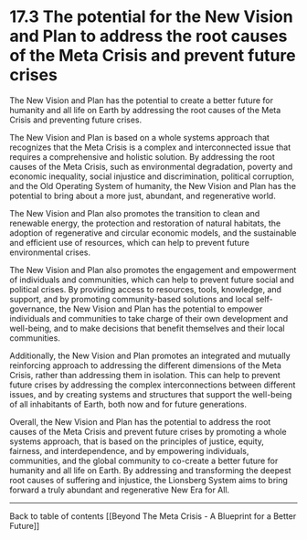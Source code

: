 # 17.3 The potential for the New Vision and Plan to address the root causes of the Meta Crisis and prevent future crises

The New Vision and Plan has the potential to create a better future for humanity and all life on Earth by addressing the root causes of the Meta Crisis and preventing future crises.

The New Vision and Plan is based on a whole systems approach that recognizes that the Meta Crisis is a complex and interconnected issue that requires a comprehensive and holistic solution. By addressing the root causes of the Meta Crisis, such as environmental degradation, poverty and economic inequality, social injustice and discrimination, political corruption, and the Old Operating System of humanity, the New Vision and Plan has the potential to bring about a more just, abundant,  and regenerative world. 

The New Vision and Plan also promotes the transition to clean and renewable energy, the protection and restoration of natural habitats, the adoption of regenerative and circular economic models, and the sustainable and efficient use of resources, which can help to prevent future environmental crises.

The New Vision and Plan also promotes the engagement and empowerment of individuals and communities, which can help to prevent future social and political crises. By providing access to resources, tools, knowledge, and support, and by promoting community-based solutions and local self-governance, the New Vision and Plan has the potential to empower individuals and communities to take charge of their own development and well-being, and to make decisions that benefit themselves and their local communities.

Additionally, the New Vision and Plan promotes an integrated and mutually reinforcing approach to addressing the different dimensions of the Meta Crisis, rather than addressing them in isolation. This can help to prevent future crises by addressing the complex interconnections between different issues, and by creating systems and structures that support the well-being of all inhabitants of Earth, both now and for future generations.

Overall, the New Vision and Plan has the potential to address the root causes of the Meta Crisis and prevent future crises by promoting a whole systems approach, that is based on the principles of justice, equity, fairness, and interdependence, and by empowering individuals, communities, and the global community to co-create a better future for humanity and all life on Earth. By addressing and transforming the deepest root causes of suffering and injustice, the Lionsberg System aims to bring forward a truly abundant and regenerative New Era for All. 

___

Back to table of contents [[Beyond The Meta Crisis - A Blueprint for a Better Future]] 